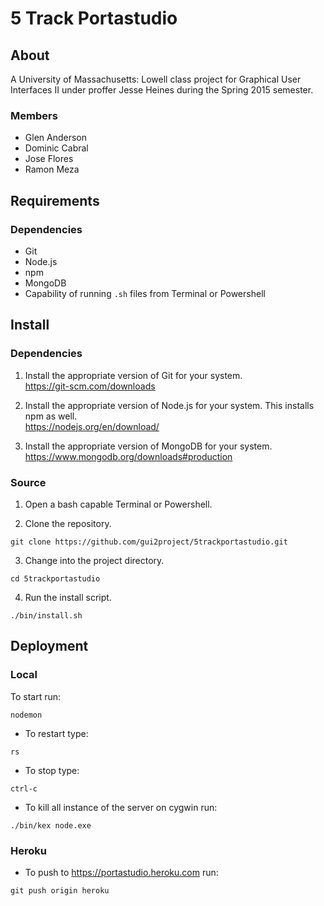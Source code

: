 # 5 Track Portastudio
## About
A University of Massachusetts: Lowell class project for Graphical User
Interfaces II under proffer Jesse Heines during the Spring 2015 semester.
### Members
- Glen Anderson
- Dominic Cabral
- Jose Flores
- Ramon Meza

## Requirements
### Dependencies
- Git
- Node.js
- npm
- MongoDB
- Capability of running `.sh` files from Terminal or Powershell

## Install
### Dependencies
1. Install the appropriate version of Git for your system.  
    https://git-scm.com/downloads

2. Install the appropriate version of Node.js for your system. This installs npm as well.  
    https://nodejs.org/en/download/

3. Install the appropriate version of MongoDB for your system.  
    https://www.mongodb.org/downloads#production

### Source
1. Open a bash capable Terminal or Powershell.

2. Clone the repository.  
```
git clone https://github.com/gui2project/5trackportastudio.git
```

3. Change into the project directory.  
```
cd 5trackportastudio
```

4. Run the install script.  
```
./bin/install.sh
```

## Deployment
### Local
To start run:  
```
nodemon
```

- To restart type:  
```
rs
```

- To stop type:  
```
ctrl-c
```

- To kill all instance of the server on cygwin run:  
```
./bin/kex node.exe
```

### Heroku
- To push to https://portastudio.heroku.com run: 
```
git push origin heroku
```


